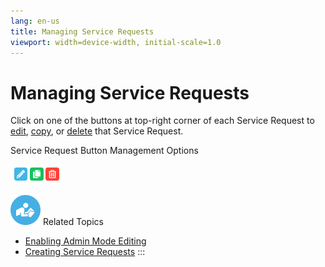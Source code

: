 ```yaml
---
lang: en-us
title: Managing Service Requests
viewport: width=device-width, initial-scale=1.0
---
```


# Managing Service Requests

Click on one of the buttons at top-right corner of each Service Request
to [edit](Editing-Service-Requests.md),
[copy](Copying-Service-Requests.md), or
[delete](Deleting-Service-Requests.md) that Service Request.

Service Request Button Management Options

![Service Request Management Options](../../../Resources/Images/SM/Managing-Service-Requests.png "Service Request Management Options")

![White \"person reading\" icon on blue circular background](../../../Resources/Images/moreinfo-icon(48x48).png "More Info icon")
Related Topics

- [Enabling Admin Mode Editing](Enabling-Admin-Mode-Editing.md)
- [Creating Service     Requests](Creating-Service-Requests.md)
:::
